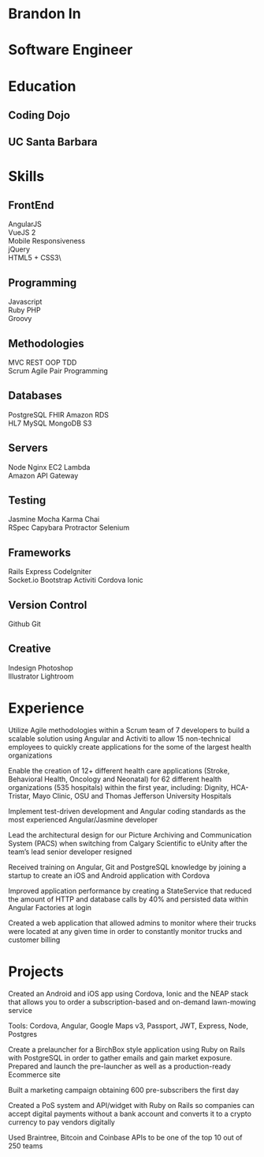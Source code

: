 # Brandon In
Software Engineer
======


Education
======

Coding Dojo
-----------

UC Santa Barbara
----------------

Skills
======

FrontEnd
--------

AngularJS\
VueJS 2\
Mobile Responsiveness\
jQuery\
HTML5 + CSS3\

Programming
-----------

Javascript\
Ruby PHP\
Groovy

Methodologies
-------------

MVC REST OOP TDD\
Scrum Agile Pair Programming

Databases
---------

PostgreSQL FHIR Amazon RDS\
HL7 MySQL MongoDB S3

Servers
-------

Node Nginx EC2 Lambda\
Amazon API Gateway

Testing
-------

Jasmine Mocha Karma Chai\
RSpec Capybara Protractor Selenium

Frameworks
----------

Rails Express CodeIgniter\
Socket.io Bootstrap Activiti Cordova Ionic

Version Control
---------------

Github Git

Creative
--------

Indesign Photoshop\
Illustrator Lightroom

Experience
==========

Utilize Agile methodologies within a Scrum team of 7 developers to build
a scalable solution using Angular and Activiti to allow 15 non-technical
employees to quickly create applications for the some of the largest
health organizations

Enable the creation of 12+ different health care applications (Stroke,
Behavioral Health, Oncology and Neonatal) for 62 different health
organizations (535 hospitals) within the first year, including: Dignity,
HCA-Tristar, Mayo Clinic, OSU and Thomas Jefferson University Hospitals

Implement test-driven development and Angular coding standards as the
most experienced Angular/Jasmine developer

Lead the architectural design for our Picture Archiving and
Communication System (PACS) when switching from Calgary Scientific to
eUnity after the team’s lead senior developer resigned

Received training on Angular, Git and PostgreSQL knowledge by joining a
startup to create an iOS and Android application with Cordova

Improved application performance by creating a StateService that reduced
the amount of HTTP and database calls by 40% and persisted data within
Angular Factories at login

Created a web application that allowed admins to monitor where their
trucks were located at any given time in order to constantly monitor
trucks and customer billing

Projects
========

Created an Android and iOS app using Cordova, Ionic and the NEAP stack
that allows you to order a subscription-based and on-demand lawn-mowing
service

Tools: Cordova, Angular, Google Maps v3, Passport, JWT, Express, Node,
Postgres

Create a prelauncher for a BirchBox style application using Ruby on
Rails with PostgreSQL in order to gather emails and gain market
exposure. Prepared and launch the pre-launcher as well as a
production-ready Ecommerce site

Built a marketing campaign obtaining 600 pre-subscribers the first day

Created a PoS system and API/widget with Ruby on Rails so companies can
accept digital payments without a bank account and converts it to a
crypto currency to pay vendors digitally

Used Braintree, Bitcoin and Coinbase APIs to be one of the top 10 out of
250 teams
